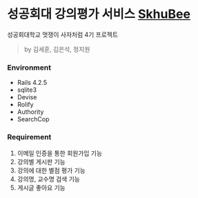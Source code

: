 # 성공회대 강의평가 서비스 [SkhuBee](https://skhubee.herokuapp.com/)
성공회대학교 멋쟁이 사자처럼 4기 프로젝트
> by 김세훈, 김은석, 정지원

### Environment
- Rails 4.2.5
- sqlite3
- Devise
- Rolify
- Authority
- SearchCop

### Requirement
1. 이메일 인증을 통한 회원가입 기능
2. 강의별 게시판 기능
3. 강의에 대한 별점 평가 기능
4. 강의명, 교수명 검색 기능
5. 게시글 좋아요 기능





